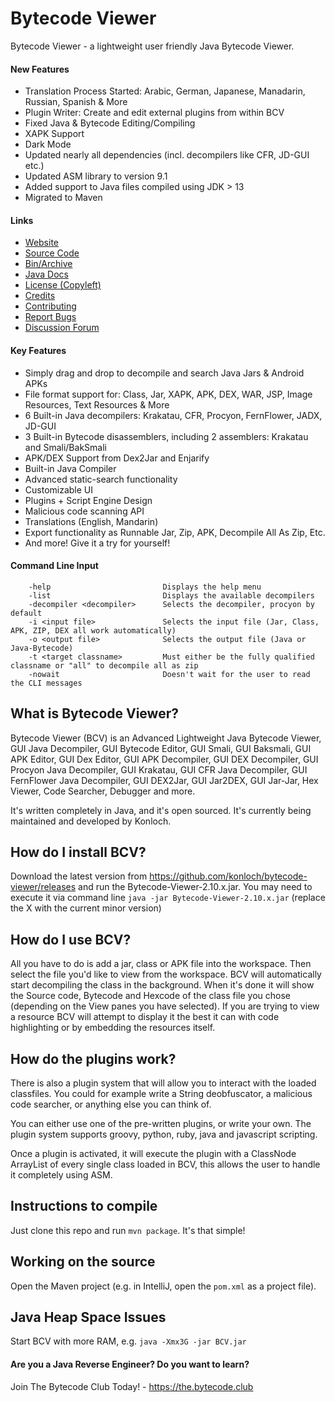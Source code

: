 # Bytecode Viewer

Bytecode Viewer - a lightweight user friendly Java Bytecode Viewer.

#### New Features
* Translation Process Started: Arabic, German, Japanese, Manadarin, Russian, Spanish & More
* Plugin Writer: Create and edit external plugins from within BCV
* Fixed Java & Bytecode Editing/Compiling
* XAPK Support
* Dark Mode
* Updated nearly all dependencies (incl. decompilers like CFR, JD-GUI etc.)
* Updated ASM library to version 9.1
* Added support to Java files compiled using JDK > 13
* Migrated to Maven

#### Links
* [Website](https://bytecodeviewer.com)
* [Source Code](https://github.com/konloch/bytecode-viewer)
* [Bin/Archive](https://github.com/konloch/bytecode-viewer/releases)
* [Java Docs](https://the.bytecode.club/docs/bytecode-viewer/)
* [License (Copyleft)](https://raw.githubusercontent.com/Konloch/bytecode-viewer/master/LICENSE)
* [Credits](https://github.com/Konloch/bytecode-viewer/blob/master/CREDITS.md)
* [Contributing](https://github.com/Konloch/bytecode-viewer/blob/master/CONTRIBUTING.md)
* [Report Bugs](https://github.com/Konloch/bytecode-viewer/issues)
* [Discussion Forum](https://the.bytecode.club/forumdisplay.php?fid=69)

#### Key Features
* Simply drag and drop to decompile and search Java Jars & Android APKs
* File format support for: Class, Jar, XAPK, APK, DEX, WAR, JSP, Image Resources, Text Resources & More
* 6 Built-in Java decompilers: Krakatau, CFR, Procyon, FernFlower, JADX, JD-GUI
* 3 Built-in Bytecode disassemblers, including 2 assemblers: Krakatau and Smali/BakSmali
* APK/DEX Support from Dex2Jar and Enjarify
* Built-in Java Compiler
* Advanced static-search functionality
* Customizable UI
* Plugins + Script Engine Design
* Malicious code scanning API
* Translations (English, Mandarin)
* Export functionality as Runnable Jar, Zip, APK, Decompile All As Zip, Etc.
* And more! Give it a try for yourself!

#### Command Line Input
```
	-help                         Displays the help menu
	-list                         Displays the available decompilers
	-decompiler <decompiler>      Selects the decompiler, procyon by default
	-i <input file>               Selects the input file (Jar, Class, APK, ZIP, DEX all work automatically)
	-o <output file>              Selects the output file (Java or Java-Bytecode)
	-t <target classname>         Must either be the fully qualified classname or "all" to decompile all as zip
	-nowait                       Doesn't wait for the user to read the CLI messages
```

## What is Bytecode Viewer?
Bytecode Viewer (BCV) is an Advanced Lightweight Java Bytecode Viewer, GUI Java Decompiler, GUI Bytecode Editor, GUI Smali, GUI Baksmali, GUI APK Editor, GUI Dex Editor, GUI APK Decompiler, GUI DEX Decompiler, GUI Procyon Java Decompiler, GUI Krakatau, GUI CFR Java Decompiler, GUI FernFlower Java Decompiler, GUI DEX2Jar, GUI Jar2DEX, GUI Jar-Jar, Hex Viewer, Code Searcher, Debugger and more.

It's written completely in Java, and it's open sourced. It's currently being maintained and developed by Konloch.

## How do I install BCV?
Download the latest version from https://github.com/konloch/bytecode-viewer/releases and run the Bytecode-Viewer-2.10.x.jar.
You may need to execute it via command line ```java -jar Bytecode-Viewer-2.10.x.jar``` (replace the X with the current minor version)

## How do I use BCV?
All you have to do is add a jar, class or APK file into the workspace. Then select the file you'd like to view from the workspace. BCV will automatically start decompiling the class in the background. When it's done it will show the Source code, Bytecode and Hexcode of the class file you chose (depending on the View panes you have selected). If you are trying to view a resource BCV will attempt to display it the best it can with code highlighting or by embedding the resources itself.

## How do the plugins work?
There is also a plugin system that will allow you to interact with the loaded classfiles. You could for example write a String deobfuscator, a malicious code searcher, or anything else you can think of.

You can either use one of the pre-written plugins, or write your own. The plugin system supports groovy, python, ruby, java and javascript scripting.

Once a plugin is activated, it will execute the plugin with a ClassNode ArrayList of every single class loaded in BCV, this allows the user to handle it completely using ASM.

## Instructions to compile

Just clone this repo and run ``mvn package``. It's that simple!

## Working on the source

Open the Maven project (e.g. in IntelliJ, open the ``pom.xml`` as a project file).

## Java Heap Space Issues
Start BCV with more RAM, e.g. `java -Xmx3G -jar BCV.jar`

#### Are you a Java Reverse Engineer? Do you want to learn?
Join The Bytecode Club Today! - https://the.bytecode.club

